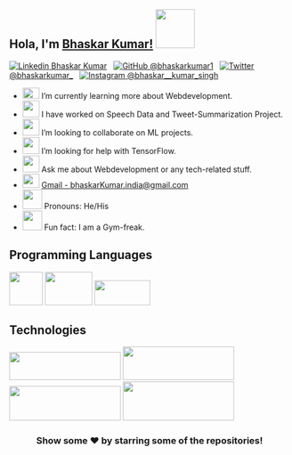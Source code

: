 ## Hola, I'm [Bhaskar Kumar!](https://bhaskarkumar1.github.io/cv/) <img src="https://c.tenor.com/nebZyl8oN7IAAAAi/wave-hello.gif" width="70" height="70" />



[![Linkedin](https://cdn.iconscout.com/icon/free/png-64/linkedin-160-461814.png) Bhaskar Kumar](https://linkedin.com/in/bhaskar-kumar-61a3271b3/)
&nbsp;
[![GitHub](https://cdn.iconscout.com/icon/free/png-64/developer-tool-1889493-1597553.png) @bhaskarkumar1](https://github.com/bhaskarkumar1)
&nbsp;
[![Twitter](https://cdn.iconscout.com/icon/free/png-64/twitter-241-721979.png) @bhaskarkumar_](https://twitter.com/bhaskarkumar_)
&nbsp;
[![Instagram](https://cdn.iconscout.com/icon/free/png-64/instagram-216-721958.png) @bhaskar__kumar_singh](https://www.instagram.com/bhaskar__kumar_singh/)
&nbsp;
<br />
- <img src="https://c.tenor.com/H6CIWtKHIM0AAAAi/telescope-objects.gif" width="30" height="20" /> I’m currently learning more about Webdevelopment.
- <img src="https://c.tenor.com/PVaqycnQmZoAAAAi/grinning-face-with-big-eyes-people.gif" width="30" height="30" /> I have worked on Speech Data and Tweet-Summarization Project.
- <img src="https://c.tenor.com/dfCZMG1AxAoAAAAi/soccer-ball-joypixels.gif" width="30" height="30" /> I’m looking to collaborate on ML projects.
- <img src="https://c.tenor.com/EqR9Eq-A9xMAAAAi/thinking-face-people.gif" width="30" height="30" /> I’m looking for help with TensorFlow.
- <img src="https://c.tenor.com/y4CB6Si7MSQAAAAi/question-mark-symbols.gif" width="30" height="30" />  Ask me about Webdevelopment or any tech-related stuff.
- <img src="https://c.tenor.com/9_X3DEtd-xoAAAAi/gmail.gif" width="30" height="25" /> [Gmail - bhaskarKumar.india@gmail.com](bhaskarKumar.india@gmail.com) 
- <img src="https://c.tenor.com/DFZ_22hpHjsAAAAi/man-shrugging-people.gif" width="35" height="35" /> Pronouns: He/His
- <img src="https://c.tenor.com/q9_vg_S25VgAAAAi/weightlifting-activity.gif" width="35" height="35" />  Fun fact: I am a Gym-freak.

## Programming Languages
<img src="https://c.tenor.com/4HB9Nz7r4PsAAAAi/java-coffee.gif" width="60" height="60" /> <img src="https://c.tenor.com/TReUojNlZ6wAAAAi/js-javascript.gif" width="85" height="60" /> <img src="https://c.tenor.com/_7r8RXryt3QAAAAC/python-powered.gif" width="100" height="45" />
<br />

## Technologies
<img src="https://webassets.mongodb.com/_com_assets/cms/mongodb_logo1-76twgcu2dm.png" width="200" height="50" />    <img src="https://miro.medium.com/max/1400/1*i2fRBk3GsYLeUk_Rh7AzHw.png" width="200" height="60" />   <img src="https://www.vhv.rs/dpng/d/612-6126558_react-logo-png-react-js-logo-svg-transparent.png" width="200" height="62" />      <img src="https://upload.wikimedia.org/wikipedia/commons/thumb/d/d9/Node.js_logo.svg/1280px-Node.js_logo.svg.png" width="200" height="70" />

<div align="center">

### Show some ❤️ by starring some of the repositories!

</div>

